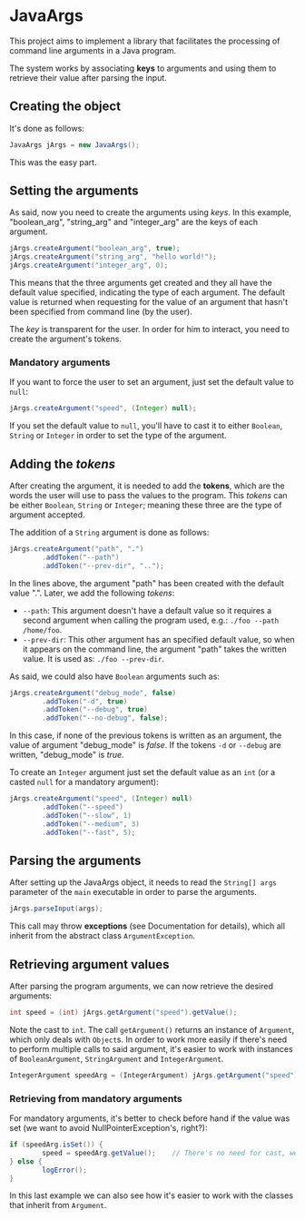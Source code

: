 # JavaArgs

This project aims to implement a library that facilitates the processing of command line arguments in a Java program.

The system works by associating **keys** to arguments and using them to retrieve their value after parsing the input. 

## Creating the object 

It's done as follows:

```java
JavaArgs jArgs = new JavaArgs();
```
This was the easy part.

##  Setting the arguments

As said, now you need to create the arguments using *keys*. In this example, "boolean_arg", "string_arg" and "integer_arg" are the keys of each argument.
```java
jArgs.createArgument("boolean_arg", true);
jArgs.createArgument("string_arg", "hello world!");
jArgs.createArgument("integer_arg", 0);
```

This means that the three arguments get created and they all have the default value specified, indicating the type of each argument. 
The default value is returned when requesting for the value of an argument that hasn't been specified from command line (by the user).

The *key* is transparent for the user. In order for him to interact, you need to create the argument's tokens.

### Mandatory arguments

If you want to force the user to set an argument, just set the default value to `null`:

```java
jArgs.createArgument("speed", (Integer) null);
```
If you set the default value to `null`, you'll have to cast it to either `Boolean`, `String` or `Integer` in order to set the type of the argument.


## Adding the *tokens*
After creating the argument, it is needed to add the **tokens**, which are the words the user will use to pass the values to 
the program. This *tokens* can be either `Boolean`, `String` or `Integer`; meaning these three are the type of argument accepted.

The addition of a `String` argument  is done as follows:

```java
jArgs.createArgument("path", ".")
        .addToken("--path")
        .addToken("--prev-dir", "..");
```

In the lines above, the argument "path" has been created with the default value ".". Later, we add the following *tokens*:
* `--path`: This argument doesn't have a default value so it requires a second argument when calling the program used, 
e.g.: `./foo --path /home/foo`.
* `--prev-dir`: This other argument has an specified default value, so when it appears on the command line, 
the argument "path" takes the written value. It is used as: `./foo --prev-dir`.

As said, we could also have `Boolean` arguments such as:

```java
jArgs.createArgument("debug_mode", false)
        .addToken("-d", true)
        .addToken("--debug", true)
        .addToken("--no-debug", false);
```

In this case, if none of the previous tokens is written as an argument, the value of argument "debug_mode" is *false*.
If the tokens `-d` or `--debug` are written, "debug_mode" is *true*.

To create an `Integer` argument just set the default value as an `int` (or a casted `null` for a mandatory argument):

```java
jArgs.createArgument("speed", (Integer) null)
        .addToken("--speed")
        .addToken("--slow", 1)
        .addToken("--medium", 3)
        .addToken("--fast", 5);
```

## Parsing the arguments
After setting up the JavaArgs object, it needs to read the `String[] args` parameter of the `main` executable in order to parse 
the arguments.
```java
jArgs.parseInput(args);
```
This call may throw **exceptions** (see Documentation for details), which all inherit from the abstract class `ArgumentException`.

## Retrieving argument values

After parsing the program arguments, we can now retrieve the desired arguments:

```java
int speed = (int) jArgs.getArgument("speed").getValue();
```

Note the cast to `int`. The call `getArgument()` returns an instance of `Argument`, which only deals with `Object`s.
In order to work more easily if there's need to perform multiple calls to said argument, it's easier to work with
instances of `BooleanArgument`, `StringArgument` and `IntegerArgument`.

```java
IntegerArgument speedArg = (IntegerArgument) jArgs.getArgument("speed");
```

### Retrieving from mandatory arguments

For mandatory arguments, it's better to check before hand if the value was set (we want to avoid NullPointerException's, right?):

```java
if (speedArg.isSet()) {
        speed = speedArg.getValue();    // There's no need for cast, we're already treating with integers
} else {
        logError();
}
```

In this last example we can also see how it's easier to work with the classes that inherit from `Argument`.



